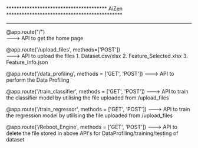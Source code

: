 *************************************** AiZen *********************************************
******

@app.route("/")                                  
			---> API to get the home page 

@app.route('/upload_files', methods=['POST'])    
			---> API to upload the files
					1. Dataset.csv/xlsx
					2. Feature_Selected.xlsx
					3. Feature_Info.json

@app.route('/data_profiling', methods = ['GET', 'POST'])
			---> API to perform the Data Profiling

@app.route('/train_classifier', methods = ['GET', 'POST'])
			---> API to train the classifier model by utilising the file uploaded from /upload_files

@app.route('/train_regressor', methods = ['GET', 'POST'])
			---> API to train the regression model by utilising the file uploaded from /upload_files

@app.route('/Reboot_Engine', methods = ['GET', 'POST'])
			---> API to delete the file stored in above API's for DataProfiling/training/testing of dataset

